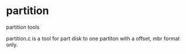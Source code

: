 partition
=========

partition tools

partition.c is a tool for part disk to one partiton with a offset, mbr format only.
